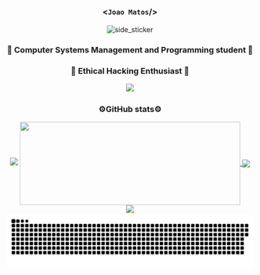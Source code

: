 <div align='center'>

### <`Joao Matos`/>

<img align="center" width=200px height=200px alt="side_sticker" src="https://media0.giphy.com/media/2dnGHOAQt1tIziib5X/giphy.gif?cid=ecf05e47vfm4r7wpiekvi5xs59m4g2beuylt47ggu6b765u3&rid=giphy.gif&ct=g" />

### 👾 Computer Systems Management and Programming student 👾 <br/>
### 👾 Ethical Hacking Enthusiast 👾
  
<img src="https://user-images.githubusercontent.com/73097560/115834477-dbab4500-a447-11eb-908a-139a6edaec5c.gif"> 

### ⚙️GitHub stats⚙️

  <img src="https://user-images.githubusercontent.com/73097560/115834477-dbab4500-a447-11eb-908a-139a6edaec5c.gif"> 
  
<a href="https://github.com/Pepyn0/github-readme-stats">
  <img width=450 height=170 align="center" src="https://github-readme-stats.vercel.app/api?username=JoaoAJMatos&theme=midnight-purple&show_icons=true&bg_color=0D1117&hide_border=true" />
</a>
<a href="https://github.com/JoaoAJMatos/github-readme-stats">
  <img align="center" src="https://github-readme-stats.vercel.app/api/top-langs/?username=JoaoAJMatos&theme=midnight-purple&layout=compact&bg_color=0D1117&hide_border=true" />
</a>

<img src="https://user-images.githubusercontent.com/73097560/115834477-dbab4500-a447-11eb-908a-139a6edaec5c.gif"> 

<div>
  <img src="https://github.com/Pepyn0/Pepyn0/raw/output/github-contribution-grid-snake.svg" alt="snake"></center>
</div>
